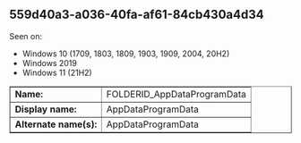 ## 559d40a3-a036-40fa-af61-84cb430a4d34

Seen on:
* Windows 10 (1709, 1803, 1809, 1903, 1909, 2004, 20H2)
* Windows 2019
* Windows 11 (21H2)

<table border="1" class="docutils">
  <tbody>
    <tr>
      <td><b>Name:</b></td>
      <td>FOLDERID_AppDataProgramData</td>
    </tr>
    <tr>
      <td><b>Display name:</b></td>
      <td>AppDataProgramData</td>
    </tr>
    <tr>
      <td><b>Alternate name(s):</b></td>
      <td>AppDataProgramData</td>
    </tr>
  </tbody>
</table>

